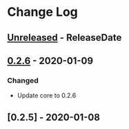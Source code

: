 # Change Log

<!-- next-header -->
## [Unreleased] - ReleaseDate
## [0.2.6] - 2020-01-09

### Changed

- Update core to 0.2.6

## [0.2.5] - 2020-01-08

<!-- next-url -->
[Unreleased]: https://gitlab.com/lexibook/lexibook/compare/lexibook-wasm-v0.2.6...HEAD
[0.2.6]: https://gitlab.com/lexibook/lexibook/compare/lexibook-wasm-v0.2.5...lexibook-wasm-v0.2.6
